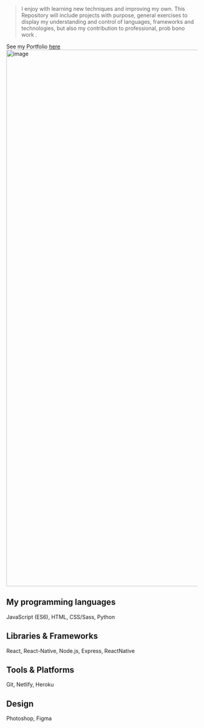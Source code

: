 

> I enjoy with learning new techniques and improving my own.
This Repository will include projects with purpose, general exercises to display my understanding and control of languages, frameworks and technologies, but also my contribution to professional, prob bono work .

See my Portfolio [here](https://deomadingu.netlify.app/)
<img width="1408" alt="image" src="https://user-images.githubusercontent.com/66809588/175647040-ac8a71e1-db5e-4989-9943-84e049c595b3.png">


## My programming languages
JavaScript (ES6), HTML,
CSS/Sass, Python

## Libraries & Frameworks
React, React-Native, Node.js, Express, ReactNative

## Tools & Platforms
Git, Netlify, Heroku

## Design
Photoshop, Figma

